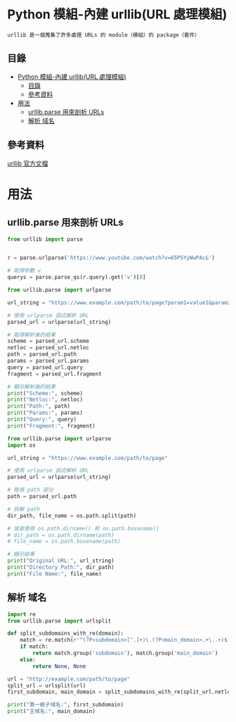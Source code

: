 # Python 模組-內建 urllib(URL 處理模組)

```
urllib 是一個蒐集了許多處理 URLs 的 module（模組）的 package（套件）
```

## 目錄

- [Python 模組-內建 urllib(URL 處理模組)](#python-模組-內建-urlliburl-處理模組)
  - [目錄](#目錄)
  - [參考資料](#參考資料)
- [用法](#用法)
  - [urllib.parse 用來剖析 URLs](#urllibparse-用來剖析-urls)
  - [解析 域名](#解析-域名)

## 參考資料

[urllib 官方文檔](https://docs.python.org/zh-tw/3/library/urllib.html)

# 用法

## urllib.parse 用來剖析 URLs

```Python
from urllib import parse


r = parse.urlparse('https://www.youtube.com/watch?v=65P5YyWwPAc&')

# 取得參數 v
querys = parse.parse_qs(r.query).get('v')[0]
```

```Python
from urllib.parse import urlparse

url_string = "https://www.example.com/path/to/page?param1=value1&param2=value2"

# 使用 urlparse 函式解析 URL
parsed_url = urlparse(url_string)

# 取得解析後的結果
scheme = parsed_url.scheme
netloc = parsed_url.netloc
path = parsed_url.path
params = parsed_url.params
query = parsed_url.query
fragment = parsed_url.fragment

# 顯示解析後的結果
print("Scheme:", scheme)
print("Netloc:", netloc)
print("Path:", path)
print("Params:", params)
print("Query:", query)
print("Fragment:", fragment)
```

```Python
from urllib.parse import urlparse
import os

url_string = "https://www.example.com/path/to/page"

# 使用 urlparse 函式解析 URL
parsed_url = urlparse(url_string)

# 取得 path 部分
path = parsed_url.path

# 拆解 path
dir_path, file_name = os.path.split(path)

# 或者使用 os.path.dirname() 和 os.path.basename()
# dir_path = os.path.dirname(path)
# file_name = os.path.basename(path)

# 顯示結果
print("Original URL:", url_string)
print("Directory Path:", dir_path)
print("File Name:", file_name)
```

## 解析 域名

```Python
import re
from urllib.parse import urlsplit

def split_subdomains_with_re(domain):
    match = re.match(r'^(?P<subdomain>[^.]+)\.(?P<main_domain>.+\..+)$', domain)
    if match:
        return match.group('subdomain'), match.group('main_domain')
    else:
        return None, None

url = "http://example.com/path/to/page"
split_url = urlsplit(url)
first_subdomain, main_domain = split_subdomains_with_re(split_url.netloc)

print("第一級子域名:", first_subdomain)
print("主域名:", main_domain)
```